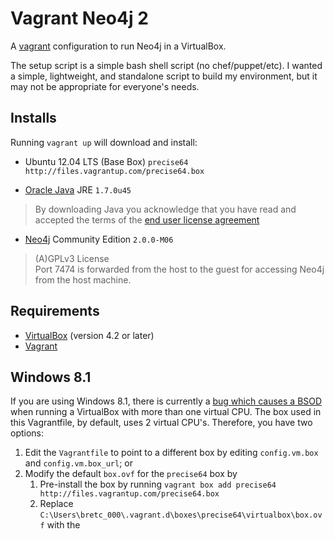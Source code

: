 # Vagrant Neo4j 2

A [vagrant](http://vagrantup.com) configuration to run Neo4j in a VirtualBox.

The setup script is a simple bash shell script (no chef/puppet/etc). I wanted a simple, lightweight, and standalone script to build my environment, but it may not be appropriate for everyone's needs.

## Installs

Running `vagrant up` will download and install:

* Ubuntu 12.04 LTS (Base Box) `precise64 http://files.vagrantup.com/precise64.box`

* [Oracle Java](http://www.java.com/) JRE `1.7.0u45`
> By downloading Java you acknowledge that you have read and accepted the terms of the [end user license agreement](http://www.oracle.com/technetwork/java/javase/terms/license/)

* [Neo4j](http://www.neo4j.org/) Community Edition `2.0.0-M06`
> (A)GPLv3 License<br>
> Port 7474 is forwarded from the host to the guest for accessing Neo4j from the host machine.

## Requirements

* [VirtualBox](https://www.virtualbox.org/) (version 4.2 or later)
* [Vagrant](http://www.vagrantup.com/)

## Windows 8.1

If you are using Windows 8.1, there is currently a [bug which causes a BSOD](https://forums.virtualbox.org/viewtopic.php?f=6&t=57893) when running a VirtualBox with more than one virtual CPU. The box used in this Vagrantfile, by default, uses 2 virtual CPU's. Therefore, you have two options:

1. Edit the `Vagrantfile` to point to a different box by editing `config.vm.box` and `config.vm.box_url`; or
1. Modify the default `box.ovf` for the `precise64` box by
    1. Pre-install the box by running `vagrant box add precise64 http://files.vagrantup.com/precise64.box`
    2. Replace `C:\Users\bretc_000\.vagrant.d\boxes\precise64\virtualbox\box.ovf` with the 